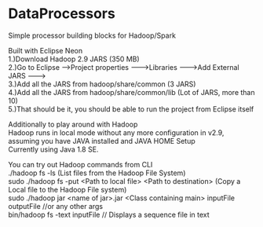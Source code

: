# DataProcessors
Simple processor building blocks for Hadoop/Spark


Built with Eclipse Neon  
1.)Download Hadoop 2.9 JARS (350 MB)  
2.)Go to Eclipse -->Project properties --->Libraries --->Add External JARS --->   
3.)Add all the JARS from hadoop/share/common (3 JARS)   
4.)Add all the JARS from hadoop/share/common/lib (Lot of JARS, more than 10)    
5.)That should be it, you should be able to run the project from Eclipse itself    


Additionally to play around with Hadoop  
Hadoop runs in local mode without any more configuration in v2.9, assuming you have JAVA installed and JAVA HOME Setup  
Currently using Java 1.8 SE.  


You can try out Hadoop commands from CLI  
./hadoop fs -ls (List files from the Hadoop File System)   
sudo ./hadoop fs -put \<Path to local file\> \<Path to destination\> (Copy a Local file to the Hadoop File system)   
sudo ./hadoop jar \<name of jar\>.jar \<Class containing main\> inputFile outputFile //or any other args    
bin/hadoop fs -text  inputFile // Displays a sequence file in text   




